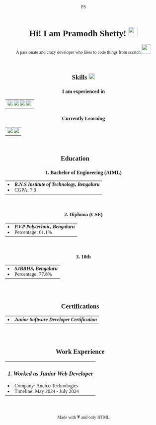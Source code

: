 <!DOCTYPE html>
<html>
<head>
    <meta charset="UTF-8">
    <meta name="viewport" content="width=device-width, initial-scale=1.0">
    <title>RAW!</title>
</head>

<header style="font-family:Arial Black" align = "center" "font-size: 500"> PS </header>
<body style= "font-family:Consolas">

<center>
		
<h1>Hi! I am Pramodh Shetty! <img src = "C:\Users\Shetty\Desktop\New folder\Man.webp" height="30" width="30"></h1>
        <p>A passionate and crazy developer who likes to code things from scratch <img src = "C:\Users\Shetty\Desktop\New folder\High Voltage.webp" height = "30" width = "30"></p><br>
        
<h2 style= "font-family:Arial Black">Skills <img src ="C:\Users\Shetty\Desktop\New folder\⚒️.png" height = "20" width="20"></h2>
        <h3>I am experienced in</h3>
        <table>
            <tr>
                <td>
                    <img src = "https://img.shields.io/badge/HTML-239120?style=for-the-badge&logo=html5&logoColor=white"  >
                    <img src = "https://img.shields.io/badge/CSS-239120?&style=for-the-badge&logo=css3&logoColor=white" >
                    <img src = "https://img.shields.io/badge/C-00599C?style=for-the-badge&logo=c&logoColor=white">
                    <img src = "https://img.shields.io/badge/Java-ED8B00?style=for-the-badge&logo=openjdk&logoColor=white">
                </td>
            </tr>
        </table>
	
 <h3>Currently Learning</h3>
        <table>
            <tr>
                <td>
                    <img src ="https://img.shields.io/badge/python-3670A0?style=for-the-badge&logo=python&logoColor=ffdd54">
                    <img src ="https://img.shields.io/badge/mysql-4479A1.svg?style=for-the-badge&logo=mysql&logoColor=white">
                </td>
            </tr>
        </table><br>
		
<h2 style= "font-family:Arial Black">Education 🧑🏻‍🎓</h2>
        <h3>1. Bachelor of Engineering (AIML)</h3>
        <table>
            <tr><td>
                    <li><i><b>R.N.S Institute of Technology, Bengaluru</b></i></li>
                    <li>CGPA: 7.3</li>
            </td></tr>
        </table><br>
		
 <h3>2. Diploma (CSE)</h3>
        <table>
            <tr>
                <td>
                    <li><i><b>P.V.P Polytechnic, Bengaluru</b></i></li>
                    <li>Percentage: 61.1%</li>
                </td>
            </tr>
        </table><br>
        <h3>3. 10th</h3>
        <table>
            <tr>
                <td>
                    <li><i><b>SJBBHS, Bengaluru</b></i></li>
                    <li>Percentage: 77.8%</li>
                </td>
            </tr>
        </table><br><br>
        <h2 style= "font-family:Arial Black">Certifications 📜</h2>
        <table>
            <tr>
                <td>
                    <li><i><b>Junior Software Developer Certification</b></i></li>
                </td>
            </tr>
        </table><br><br>
		
 <h2 style= "font-family:Arial Black">Work Experience 🏢</h2>
        <table>
            <tr>
                <td>
                    <h3><i><b>1. Worked as Junior Web Developer</b></i></h3>
                    <li>Company: Ancico Technologies</li>
                    <li>Timeline: May 2024 - July 2024</li>
                </td>
            </tr>
        </table><br><br>
	</center>
</body>

<footer align="center"><p>Made with 💗 and only HTML</p></footer>
		

</html>
